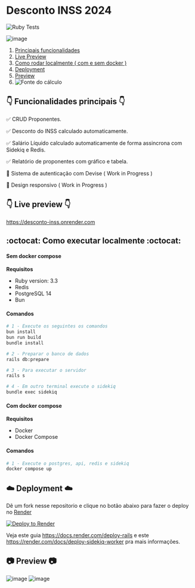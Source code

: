 # Desconto INSS 2024

![Ruby Tests](https://github.com/parkournick3/desconto-inss/actions/workflows/ruby.yml/badge.svg)

![image](https://github.com/parkournick3/desconto-inss/assets/131922314/4898f49a-f121-4716-bb9c-1455a5f6d2de)

1. [Principais funcionalidades](https://github.com/parkournick3/desconto-inss/edit/main/README.md#comandos-1)
2. [Live Preview](https://github.com/parkournick3/desconto-inss/edit/main/README.md#point_down-live-preview-point_down)
3. [Como rodar localmente ( com e sem docker )](https://github.com/parkournick3/desconto-inss/edit/main/README.md#octocat-como-executar-localmente-octocat)
4. [Deployment](https://github.com/parkournick3/desconto-inss/edit/main/README.md#cloud-deployment-cloud)
5. [Preview](https://github.com/parkournick3/desconto-inss/edit/main/README.md#camera-preview-camera)
6. ![Fonte do cálculo](https://www.gov.br/inss/pt-br/assuntos/confira-as-aliquotas-de-contribuicao-ao-inss-com-o-aumento-do-salario-minimo)

## :point_down: Funcionalidades principais :point_down:

:white_check_mark: CRUD Proponentes.

:white_check_mark: Desconto do INSS calculado automaticamente.

:white_check_mark: Salário Líquido calculado automaticamente de forma assincrona com Sidekiq e Redis.

:white_check_mark: Relatório de proponentes com gráfico e tabela.

:black_square_button: Sistema de autenticação com Devise ( Work in Progress )

:black_square_button: Design responsivo ( Work in Progress )

## :point_down: Live preview :point_down:

https://desconto-inss.onrender.com

## :octocat: Como executar localmente :octocat:

#### Sem docker compose

**Requisitos**

- Ruby version: 3.3
- Redis
- PostgreSQL 14
- Bun

#### Comandos

```bash
# 1 - Execute os seguintes os comandos
bun install
bun run build
bundle install

# 2 - Preparar o banco de dados
rails db:prepare

# 3 - Para executar o servidor
rails s

# 4 - Em outro terminal execute o sidekiq
bundle exec sidekiq
```

#### Com docker compose

**Requisitos**

- Docker
- Docker Compose

#### Comandos

```bash
# 1 - Execute o postgres, api, redis e sidekiq
docker compose up
```

## :cloud: Deployment :cloud:

Dê um fork nesse repositorio e clique no botão abaixo para fazer o deploy no [Render](https://render.com/)

[![Deploy to Render](https://render.com/images/deploy-to-render-button.svg)](https://render.com/deploy)

Veja este guia https://docs.render.com/deploy-rails e este https://render.com/docs/deploy-sidekiq-worker pra mais informações.

## :camera: Preview :camera:

![image](https://github.com/parkournick3/desconto-inss/assets/131922314/15fdfdce-97bb-4b01-b392-dd1d509d3050)
![image](https://github.com/parkournick3/desconto-inss/assets/131922314/89f89d34-431f-48e0-af20-8dc497051d01)
